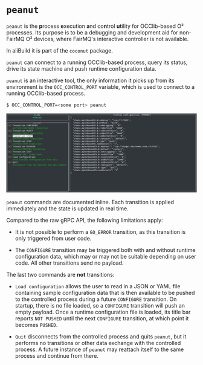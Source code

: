 # `peanut`

`peanut` is the **p**rocess **e**xecution **a**nd co**n**trol **ut**ility for OCClib-based O² processes. Its purpose
is to be a debugging and development aid for non-FairMQ O² devices, where FairMQ's interactive
controller is not available.

In aliBuild it is part of the `coconut` package.

`peanut` can connect to a running OCClib-based process, query its status, drive its state machine
and push runtime configuration data.

`peanut` is an interactive tool, the only information it picks up from its environment is the
`OCC_CONTROL_PORT` variable, which is used to connect to a running OCClib-based process.

```bash
$ OCC_CONTROL_PORT=<some port> peanut
```

![Screenshot of peanut](peanut.png)

`peanut` commands are documented inline. Each transition is applied immediately and
the state is updated in real time.

Compared to the raw gRPC API, the following limitations apply:

* It is not possible to perform a `GO_ERROR` transition, as this transition is only triggered from
user code.

* The `CONFIGURE` transition may be triggered both with and without runtime configuration data, which
may or may not be suitable depending on user code. All other transitions send no payload.

The last two commands are **not** transitions:

* `Load configuration` allows the user to read in a JSON or YAML file containing sample
configuration data that is then available to be pushed to the controlled process during a future
`CONFIGURE` transition. On startup, there is no file loaded, so a `CONFIGURE` transition will push
an empty payload. Once a runtime configuration file is loaded, its title bar reports `NOT PUSHED`
until the next `CONFIGURE` transition, at which point it becomes `PUSHED`.

* `Quit` disconnects from the controlled process and quits `peanut`, but it performs no transitions
or other data exchange with the controlled process. A future instance of `peanut` may reattach itself
to the same process and continue from there.
